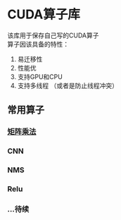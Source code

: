 # CUDA算子库
该库用于保存自己写的CUDA算子 \
算子因该具备的特性： 
1. 易迁移性
2. 性能优
3. 支持GPU和CPU
4. 支持多线程 （或者是防止线程冲突）
   

## 常用算子

### [矩阵乘法](https://github.com/WuZhongQing/CUDA/blob/main/matrtix_times.cu)

### CNN

### NMS

### Relu

### ...待续
